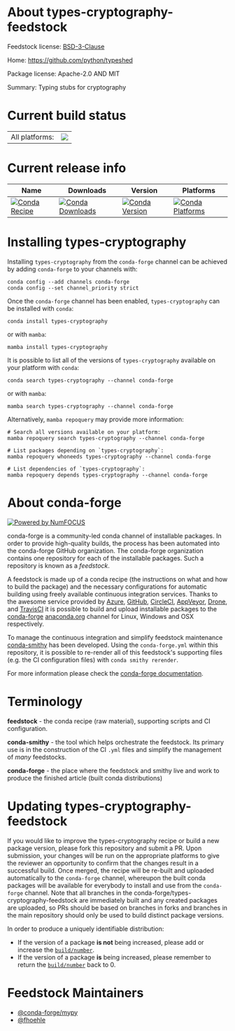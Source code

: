 About types-cryptography-feedstock
==================================

Feedstock license: [BSD-3-Clause](https://github.com/conda-forge/types-cryptography-feedstock/blob/main/LICENSE.txt)

Home: https://github.com/python/typeshed

Package license: Apache-2.0 AND MIT

Summary: Typing stubs for cryptography

Current build status
====================


<table><tr><td>All platforms:</td>
    <td>
      <a href="https://dev.azure.com/conda-forge/feedstock-builds/_build/latest?definitionId=13191&branchName=main">
        <img src="https://dev.azure.com/conda-forge/feedstock-builds/_apis/build/status/types-cryptography-feedstock?branchName=main">
      </a>
    </td>
  </tr>
</table>

Current release info
====================

| Name | Downloads | Version | Platforms |
| --- | --- | --- | --- |
| [![Conda Recipe](https://img.shields.io/badge/recipe-types--cryptography-green.svg)](https://anaconda.org/conda-forge/types-cryptography) | [![Conda Downloads](https://img.shields.io/conda/dn/conda-forge/types-cryptography.svg)](https://anaconda.org/conda-forge/types-cryptography) | [![Conda Version](https://img.shields.io/conda/vn/conda-forge/types-cryptography.svg)](https://anaconda.org/conda-forge/types-cryptography) | [![Conda Platforms](https://img.shields.io/conda/pn/conda-forge/types-cryptography.svg)](https://anaconda.org/conda-forge/types-cryptography) |

Installing types-cryptography
=============================

Installing `types-cryptography` from the `conda-forge` channel can be achieved by adding `conda-forge` to your channels with:

```
conda config --add channels conda-forge
conda config --set channel_priority strict
```

Once the `conda-forge` channel has been enabled, `types-cryptography` can be installed with `conda`:

```
conda install types-cryptography
```

or with `mamba`:

```
mamba install types-cryptography
```

It is possible to list all of the versions of `types-cryptography` available on your platform with `conda`:

```
conda search types-cryptography --channel conda-forge
```

or with `mamba`:

```
mamba search types-cryptography --channel conda-forge
```

Alternatively, `mamba repoquery` may provide more information:

```
# Search all versions available on your platform:
mamba repoquery search types-cryptography --channel conda-forge

# List packages depending on `types-cryptography`:
mamba repoquery whoneeds types-cryptography --channel conda-forge

# List dependencies of `types-cryptography`:
mamba repoquery depends types-cryptography --channel conda-forge
```


About conda-forge
=================

[![Powered by
NumFOCUS](https://img.shields.io/badge/powered%20by-NumFOCUS-orange.svg?style=flat&colorA=E1523D&colorB=007D8A)](https://numfocus.org)

conda-forge is a community-led conda channel of installable packages.
In order to provide high-quality builds, the process has been automated into the
conda-forge GitHub organization. The conda-forge organization contains one repository
for each of the installable packages. Such a repository is known as a *feedstock*.

A feedstock is made up of a conda recipe (the instructions on what and how to build
the package) and the necessary configurations for automatic building using freely
available continuous integration services. Thanks to the awesome service provided by
[Azure](https://azure.microsoft.com/en-us/services/devops/), [GitHub](https://github.com/),
[CircleCI](https://circleci.com/), [AppVeyor](https://www.appveyor.com/),
[Drone](https://cloud.drone.io/welcome), and [TravisCI](https://travis-ci.com/)
it is possible to build and upload installable packages to the
[conda-forge](https://anaconda.org/conda-forge) [anaconda.org](https://anaconda.org/)
channel for Linux, Windows and OSX respectively.

To manage the continuous integration and simplify feedstock maintenance
[conda-smithy](https://github.com/conda-forge/conda-smithy) has been developed.
Using the ``conda-forge.yml`` within this repository, it is possible to re-render all of
this feedstock's supporting files (e.g. the CI configuration files) with ``conda smithy rerender``.

For more information please check the [conda-forge documentation](https://conda-forge.org/docs/).

Terminology
===========

**feedstock** - the conda recipe (raw material), supporting scripts and CI configuration.

**conda-smithy** - the tool which helps orchestrate the feedstock.
                   Its primary use is in the construction of the CI ``.yml`` files
                   and simplify the management of *many* feedstocks.

**conda-forge** - the place where the feedstock and smithy live and work to
                  produce the finished article (built conda distributions)


Updating types-cryptography-feedstock
=====================================

If you would like to improve the types-cryptography recipe or build a new
package version, please fork this repository and submit a PR. Upon submission,
your changes will be run on the appropriate platforms to give the reviewer an
opportunity to confirm that the changes result in a successful build. Once
merged, the recipe will be re-built and uploaded automatically to the
`conda-forge` channel, whereupon the built conda packages will be available for
everybody to install and use from the `conda-forge` channel.
Note that all branches in the conda-forge/types-cryptography-feedstock are
immediately built and any created packages are uploaded, so PRs should be based
on branches in forks and branches in the main repository should only be used to
build distinct package versions.

In order to produce a uniquely identifiable distribution:
 * If the version of a package **is not** being increased, please add or increase
   the [``build/number``](https://docs.conda.io/projects/conda-build/en/latest/resources/define-metadata.html#build-number-and-string).
 * If the version of a package **is** being increased, please remember to return
   the [``build/number``](https://docs.conda.io/projects/conda-build/en/latest/resources/define-metadata.html#build-number-and-string)
   back to 0.

Feedstock Maintainers
=====================

* [@conda-forge/mypy](https://github.com/orgs/conda-forge/teams/mypy/)
* [@fhoehle](https://github.com/fhoehle/)

